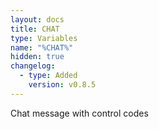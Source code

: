 ```yaml
---
layout: docs
title: CHAT
type: Variables
name: "%CHAT%"
hidden: true
changelog:
  - type: Added
    version: v0.8.5
---
```

Chat message with control codes
